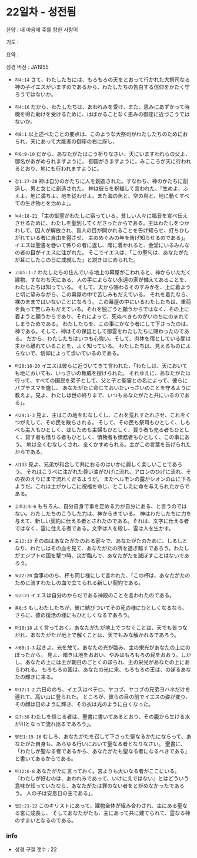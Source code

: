 # 22일차 - 성전됨

찬양 : 내 마음에 주를 향한 사랑이

기도 : 

요약 : 

성경 버전 : JA1955

- `히4:14` さて、わたしたちには、もろもろの天をとおって行かれた大祭司なる神の子イエスがいますのであるから、わたしたちの告白する信仰をかたく守ろうではないか。

- `히4:16` だから、わたしたちは、あわれみを受け、また、恵みにあずかって時機を得た助けを受けるために、はばかることなく恵みの御座に近づこうではないか。

- `히8:1` 以上述べたことの要点は、このような大祭司がわたしたちのためにおられ、天にあって大能者の御座の右に座し、

- `마6:9-10` だから、あなたがたはこう祈りなさい、天にいますわれらの父よ、御名があがめられますように。 御国がきますように。みこころが天に行われるとおり、地にも行われますように。

- `창1:27-28` 神は自分のかたちに人を創造された。すなわち、神のかたちに創造し、男と女とに創造された。 神は彼らを祝福して言われた、「生めよ、ふえよ、地に満ちよ、地を従わせよ。また海の魚と、空の鳥と、地に動くすべての生き物とを治めよ」。

- `눅4:18-21` 「主の御霊がわたしに宿っている。貧しい人々に福音を宣べ伝えさせるために、わたしを聖別してくださったからである。主はわたしをつかわして、囚人が解放され、盲人の目が開かれることを告げ知らせ、打ちひしがれている者に自由を得させ、 主のめぐみの年を告げ知らせるのである」。 イエスは聖書を巻いて係りの者に返し、席に着かれると、会堂にいるみんなの者の目がイエスに注がれた。 そこでイエスは、「この聖句は、あなたがたが耳にしたこの日に成就した」と説きはじめられた。

- `고후5:1-7` わたしたちの住んでいる地上の幕屋がこわれると、神からいただく建物、すなわち天にある、人の手によらない永遠の家が備えてあることを、わたしたちは知っている。 そして、天から賜わるそのすみかを、上に着ようと切に望みながら、この幕屋の中で苦しみもだえている。 それを着たなら、裸のままではいないことになろう。 この幕屋の中にいるわたしたちは、重荷を負って苦しみもだえている。それを脱ごうと願うからではなく、その上に着ようと願うからであり、それによって、死ぬべきものがいのちにのまれてしまうためである。 わたしたちを、この事にかなう者にして下さったのは、神である。そして、神はその保証として御霊をわたしたちに賜わったのである。 だから、わたしたちはいつも心強い。そして、肉体を宿としている間は主から離れていることを、よく知っている。 わたしたちは、見えるものによらないで、信仰によって歩いているのである。

- `마28:18-20` イエスは彼らに近づいてきて言われた、「わたしは、天においても地においても、いっさいの権威を授けられた。 それゆえに、あなたがたは行って、すべての国民を弟子として、父と子と聖霊との名によって、彼らにバプテスマを施し、 あなたがたに命じておいたいっさいのことを守るように教えよ。見よ、わたしは世の終りまで、いつもあなたがたと共にいるのである」。

- `사24:1-3` 見よ、主はこの地をむなしくし、これを荒れすたれさせ、これをくつがえして、その民を散らされる。 そして、その民も祭司もひとしく、しもべも主人もひとしく、はしためも主婦もひとしく、買う者も売る者もひとしく、貸す者も借りる者もひとしく、債権者も債務者もひとしく、この事にあう。 地は全くむなしくされ、全くかすめられる。主がこの言葉を告げられたからである。

- `시133` 見よ、兄弟が和合して共におるのはいかに麗しく楽しいことであろう。 それはこうべに注がれた尊い油がひげに流れ、アロンのひげに流れ、その衣のえりにまで流れくだるようだ。 またヘルモンの露がシオンの山に下るようだ。これは主がかしこに祝福を命じ、とこしえに命を与えられたからである。

- `고후3:5-6` もちろん、自分自身で事を定める力が自分にある、と言うのではない。わたしたちのこうした力は、神からきている。 神はわたしたちに力を与えて、新しい契約に仕える者とされたのである。それは、文字に仕える者ではなく、霊に仕える者である。文字は人を殺し、霊は人を生かす。

- `출12:13` その血はあなたがたのおる家々で、あなたがたのために、しるしとなり、わたしはその血を見て、あなたがたの所を過ぎ越すであろう。わたしがエジプトの国を撃つ時、災が臨んで、あなたがたを滅ぼすことはないであろう。

- `눅22:20` 食事ののち、杯も同じ様にして言われた、「この杯は、あなたがたのために流すわたしの血で立てられる新しい契約である。

- `요2:21` イエスは自分のからだである神殿のことを言われたのである。

- `롬6:5` もしわたしたちが、彼に結びついてその死の様にひとしくなるなら、さらに、彼の復活の様にもひとしくなるであろう。

- `마18:18` よく言っておく。あなたがたが地上でつなぐことは、天でも皆つながれ、あなたがたが地上で解くことは、天でもみな解かれるであろう。

- `사60:1-3` 起きよ、光を放て。あなたの光が臨み、主の栄光があなたの上にのぼったから。 見よ、暗きは地をおおい、やみはもろもろの民をおおう。しかし、あなたの上には主が朝日のごとくのぼられ、主の栄光があなたの上にあらわれる。 もろもろの国は、あなたの光に来、もろもろの王は、のぼるあなたの輝きに来る。

- `마17:1-2` 六日ののち、イエスはペテロ、ヤコブ、ヤコブの兄弟ヨハネだけを連れて、高い山に登られた。 ところが、彼らの目の前でイエスの姿が変り、その顔は日のように輝き、その衣は光のように白くなった。

- `요7:38` わたしを信じる者は、聖書に書いてあるとおり、その腹から生ける水が川となって流れ出るであろう」。

- `벧전1:15-16` むしろ、あなたがたを召して下さった聖なるかたにならって、あなたがた自身も、あらゆる行いにおいて聖なる者となりなさい。 聖書に、「わたしが聖なる者であるから、あなたがたも聖なる者になるべきである」と書いてあるからである。

- `마12:6-8` あなたがたに言っておく。宮よりも大いなる者がここにいる。 『わたしが好むのは、あわれみであって、いけにえではない』とはどういう意味か知っていたなら、あなたがたは罪のない者をとがめなかったであろう。 人の子は安息日の主である」。

- `엡2:21-22` このキリストにあって、建物全体が組み合わされ、主にある聖なる宮に成長し、 そしてあなたがたも、主にあって共に建てられて、霊なる神のすまいとなるのである。

### info

- 성경 구절 갯수 : 22